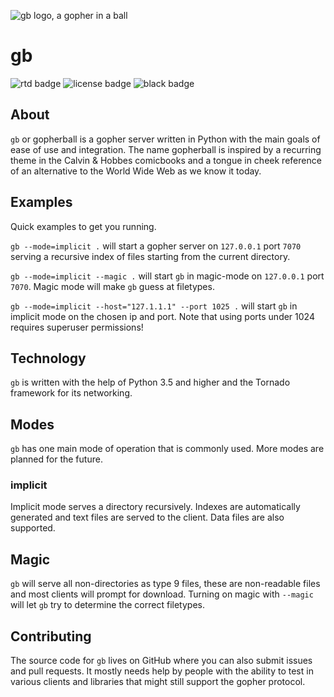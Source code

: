 ![gb logo, a gopher in a ball](https://gb.readthedocs.io/en/latest/_static/logo-readme.png)

# gb

![rtd badge](https://readthedocs.org/projects/gb/badge/?version=latest) ![license badge](https://gb.readthedocs.io/en/latest/_static/license.svg) ![black badge](https://img.shields.io/badge/code%20style-black-000000.svg)

## About

`gb` or gopherball is a gopher server written in Python with the main goals of
ease of use and integration. The name gopherball is inspired by a recurring
theme in the Calvin & Hobbes comicbooks and a tongue in cheek reference of an
alternative to the World Wide Web as we know it today.

## Examples
Quick examples to get you running.

`gb --mode=implicit .` will start a gopher server on `127.0.0.1` port `7070` serving
a recursive index of files starting from the current directory.

`gb --mode=implicit --magic .` will start `gb` in magic-mode on `127.0.0.1` port
`7070`. Magic mode will make `gb` guess at filetypes.

`gb --mode=implicit --host="127.1.1.1" --port 1025 .` will start `gb` in implicit
mode on the chosen ip and port. Note that using ports under 1024 requires
superuser permissions!

## Technology
`gb` is written with the help of Python 3.5 and higher and the Tornado
framework for its networking.

## Modes
`gb` has one main mode of operation that is commonly used. More modes are
planned for the future.

### implicit
Implicit mode serves a directory recursively. Indexes are automatically
generated and text files are served to the client. Data files are also
supported.

## Magic
`gb` will serve all non-directories as type 9 files, these are non-readable
files and most clients will prompt for download. Turning on magic with
`--magic` will let `gb` try to determine the correct filetypes.

## Contributing
The source code for `gb` lives on GitHub where you can also submit issues and
pull requests. It mostly needs help by people with the ability to test in
various clients and libraries that might still support the gopher protocol.
